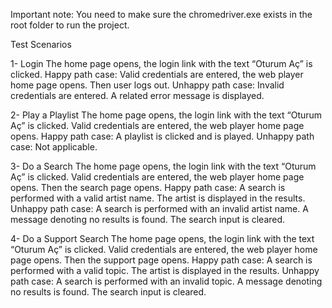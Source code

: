 Important note: You need to make sure the chromedriver.exe exists in the root folder to run the project.

Test Scenarios

1- Login
The home page opens, the login link with the text “Oturum Aç” is clicked.
Happy path case: Valid credentials are entered, the web player home page opens. Then user logs out.
Unhappy path case: Invalid credentials are entered. A related error message is displayed.

2- Play a Playlist
The home page opens, the login link with the text “Oturum Aç” is clicked. Valid credentials are entered, the web player home page opens.
Happy path case: A playlist is clicked and is played.
Unhappy path case: Not applicable.

3- Do a Search
The home page opens, the login link with the text “Oturum Aç” is clicked. Valid credentials are entered, the web player home page opens. Then the search page opens.
Happy path case: A search is performed with a valid artist name. The artist is displayed in the results.
Unhappy path case: A search is performed with an invalid artist name. A message denoting no results is found.
The search input is cleared.

4- Do a Support Search
The home page opens, the login link with the text “Oturum Aç” is clicked. Valid credentials are entered, the web player home page opens. Then the support page opens.
Happy path case: A search is performed with a valid topic. The artist is displayed in the results.
Unhappy path case: A search is performed with an invalid topic. A message denoting no results is found.
The search input is cleared.